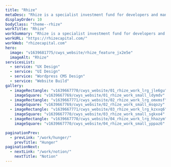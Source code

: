 ```yaml
---
title: "Rhize"
metaDesc: "Rhize is a specialist investment fund for developers and managers of student accommodation. Working with US and UK joint venture partners, we designed & built it a website."
displayOrder: 10
bodyClass: "theme--rhize"
workTitle: "Rhize"
workSummary: "Rhize is a specialist investment fund for developers and managers of student accommodation. Working with US and UK joint venture partners, we designed & built it a website."
workURL: "https://rhizecapital.com/"
workWeb: "rhizecapital.com"
hero:
  image: "v1639681775/cwys_website/rhize_feature_jx2e5e"
  imageAlt: "Rhize"
servicesList:
  - service: "UX Design"
  - service: "UI Design"
  - service: "Wordpress CMS Design"
  - service: "Website Build"
gallery:
  - imageRectangle: "v1639667770/cwys_website/01_rhize_work_lrg_jle6gu"
    imageSquare: "v1639667769/cwys_website/01_rhize_work_small_ldymdv"
  - imageRectangle: "v1639667771/cwys_website/02_rhize_work_lrg_omxmsf"
    imageSquare: "v1639667769/cwys_website/02_rhize_work_small_msqozy"
  - imageRectangle: "v1639667771/cwys_website/03_rhize_work_lrg_kzxxq6"
    imageSquare: "v1639667770/cwys_website/03_rhize_work_small_sgkxo4"
  - imageRectangle: "v1639667770/cwys_website/04_rhize_work_lrg_hhazym"
    imageSquare: "v1639667770/cwys_website/04_rhize_work_small_yppaz6"

paginationPrev:
  - prevLink: "/work/hunger/"
    prevTitle: "Hunger"
paginationNext:
  - nextLink: "/work/notion/"
    nextTitle: "Notion"
---
```

